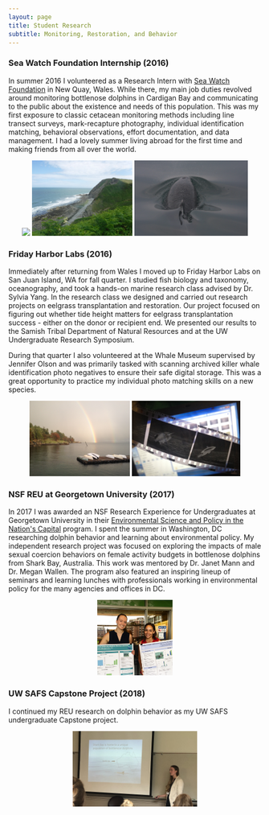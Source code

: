 ```yaml
---
layout: page
title: Student Research
subtitle: Monitoring, Restoration, and Behavior
---
```


### Sea Watch Foundation Internship (2016)

In summer 2016 I volunteered as a Research Intern with [Sea Watch Foundation](https://www.seawatchfoundation.org.uk/) in New Quay, Wales. While there, my main job duties revolved around monitoring bottlenose dolphins in Cardigan Bay and communicating to the public about the existence and needs of this population. This was my first exposure to classic cetacean monitoring methods including line transect surveys, mark-recapture photography, individual identification matching, behavioral observations, effort documentation, and data management. I had a lovely summer living abroad for the first time and making friends from all over the world.

<center>
<p float = "center">
  <img src="/assets/img/many_snouts.JPG" height = "150">
  <img src="/assets/img/wales_view.JPG" height = "150">
  <img src="/assets/img/quicksilver.JPG" height = "150">
</p>
</center>

### Friday Harbor Labs (2016)

Immediately after returning from Wales I moved up to Friday Harbor Labs on San Juan Island, WA for fall quarter. I studied fish biology and taxonomy, oceanography, and took a hands-on marine research class advised by Dr. Sylvia Yang. In the research class we designed and carried out research projects on eelgrass transplantation and restoration. Our project focused on figuring out whether tide height matters for eelgrass transplantation success - either on the donor or recipient end. We presented our results to the Samish Tribal Department of Natural Resources and at the UW Undergraduate Research Symposium. 

During that quarter I also volunteered at the Whale Museum supervised by Jennifer Olson and was primarily tasked with scanning archived killer whale identification photo negatives to ensure their safe digital storage. This was a great opportunity to practice my individual photo matching skills on a new species.

<center>
<p float = "center">
  <img src="/assets/img/fhl_rainbow.JPG" height = "150">
  <img src="/assets/img/whale_museum.JPG" height = "150">
</p>
</center>

### NSF REU at Georgetown University (2017)

In 2017 I was awarded an NSF Research Experience for Undergraduates at Georgetown University in their [Environmental Science and Policy in the Nation's Capital](https://www.nsf.gov/awardsearch/showAward?AWD_ID=1559887&HistoricalAwards=false#1) program. I spent the summer in Washington, DC researching dolphin behavior and learning about environmental policy. My independent research project was focused on exploring the impacts of male sexual coercion behaviors on female activity budgets in bottlenose dolphins from Shark Bay, Australia. This work was mentored by Dr. Janet Mann and Dr. Megan Wallen. The program also featured an inspiring lineup of seminars and learning lunches with professionals working in environmental policy for the many agencies and offices in DC.

<center>
<p float = "center">
  <img src="/assets/img/georgetown_full.png" height = "150">
</p>
</center>

### UW SAFS Capstone Project (2018)

I continued my REU research on dolphin behavior as my UW SAFS undergraduate Capstone project.

<center>
<p float = "center">
  <img src="/assets/img/urs.JPG" height = "150">
</p>
</center>

